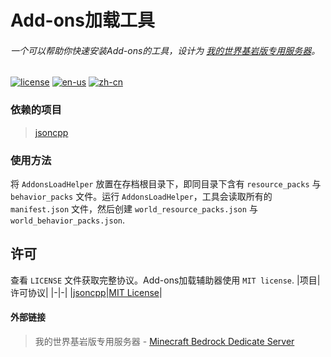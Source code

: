 # Add-ons加载工具
###### 一个可以帮助你快速安装Add-ons的工具，设计为 [我的世界基岩版专用服务器](#外部链接)。

[![license](https://img.shields.io/badge/license-MIT-blue)](https://github.com/M1a0w0/AddonsLoadHelper/blob/main/LICENSE)
[![en-us](https://img.shields.io/badge/language-English-green)](https://github.com/M1a0w0/AddonsLoadHelper/blob/main/README.md)
[![zh-cn](https://img.shields.io/badge/语言-简体中文-blue)](https://github.com/M1a0w0/AddonsLoadHelper/blob/main/README_zh-cn.md)

### 依赖的项目
> [jsoncpp](https://github.com/open-source-parsers/jsoncpp)

### 使用方法
将 `AddonsLoadHelper` 放置在存档根目录下，即同目录下含有 `resource_packs` 与 `behavior_packs` 文件。运行 `AddonsLoadHelper`，工具会读取所有的 `manifest.json` 文件，然后创建 `world_resource_packs.json` 与 `world_behavior_packs.json`.

## 许可
查看 `LICENSE` 文件获取完整协议。Add-ons加载辅助器使用
`MIT license`.
|项目|许可协议|
|-|-|
|[jsoncpp](https://github.com/open-source-parsers/jsoncpp)|[MIT License](https://github.com/open-source-parsers/jsoncpp/blob/master/LICENSE)|

#### 外部链接
> 我的世界基岩版专用服务器 - [Minecraft Bedrock Dedicate Server](https://www.minecraft.net/zh-hans/download/server/bedrock)